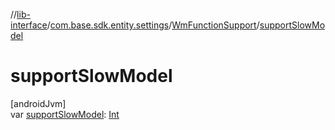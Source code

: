 //[lib-interface](../../../index.md)/[com.base.sdk.entity.settings](../index.md)/[WmFunctionSupport](index.md)/[supportSlowModel](support-slow-model.md)

# supportSlowModel

[androidJvm]\
var [supportSlowModel](support-slow-model.md): [Int](https://kotlinlang.org/api/latest/jvm/stdlib/kotlin/-int/index.html)
